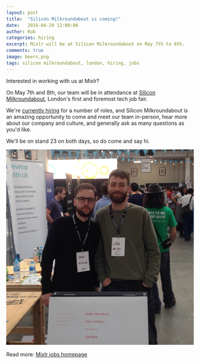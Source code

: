 ```yaml
---
layout: post
title:  "Silicon Milkroundabout is coming!"
date:   2016-04-29 12:00:00
author: Rob
categories: hiring
excerpt: Mixlr will be at Silicon Milkroundabout on May 7th to 8th.
comments: true
image: beers.png
tags: silicon milkroundabout, london, hiring, jobs
---
```


Interested in working with us at Mixlr?

On May 7th and 8th, our team will be in attendance at [Silicon Milkroundabout](https://www.siliconmilkroundabout.com/), London's first and foremost tech job fair.

We're [currently hiring](http://tech.mixlr.com/jobs) for a number of roles, and Silicon Milkroundabout is an amazing opportunity to come and meet our team in-person, hear more about our company and culture, and generally ask as many questions as you'd like.

We'll be on stand 23 on both days, so do come and say hi.

![Mixlr's founders Greg and Rob at a previous Silicon Milkroundabout](/images/smr1.jpg)

Read more: [Mixlr jobs homepage](http://mixlr.com/jobs)
